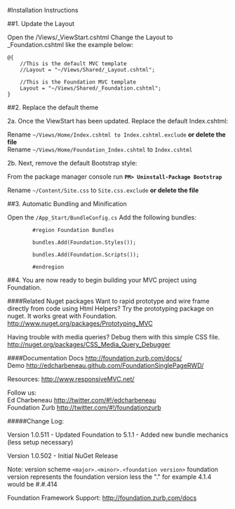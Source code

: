 ﻿#Installation Instructions

##1. Update the Layout

Open the /Views/_ViewStart.cshtml
Change the Layout to _Foundation.cshtml like the example below:

    @{
        //This is the default MVC template
        //Layout = "~/Views/Shared/_Layout.cshtml";
        
        //This is the Foundation MVC template
        Layout = "~/Views/Shared/_Foundation.cshtml";
    }

##2. Replace the default theme

2a. Once the ViewStart has been updated. Replace the default Index.cshtml:

Rename `~/Views/Home/Index.cshtml to Index.cshtml.exclude` **or delete the file**  
Rename `~/Views/Home/Foundation_Index.cshtml` to `Index.cshtml`

2b. Next, remove the default Bootstrap style:

From the package manager console run **`PM> Uninstall-Package Bootstrap`**

Rename `~/Content/Site.css` to `Site.css.exclude` **or delete the file**

##3. Automatic Bundling and Minification

Open the `/App_Start/BundleConfig.cs`
Add the following bundles:

            #region Foundation Bundles

            bundles.Add(Foundation.Styles());

            bundles.Add(Foundation.Scripts());

            #endregion

##4. You are now ready to begin building your MVC project using Foundation.

####Related Nuget packages
Want to rapid prototype and wire frame directly from code using Html Helpers? 
Try the prototyping package on nuget. It works great with Foundation.
http://www.nuget.org/packages/Prototyping_MVC

Having trouble with media queries? Debug them with this simple CSS file.
http://nuget.org/packages/CSS_Media_Query_Debugger

####Documentation
Docs http://foundation.zurb.com/docs/  
Demo http://edcharbeneau.github.com/FoundationSinglePageRWD/

Resources: http://www.responsiveMVC.net/

Follow us:  
Ed Charbeneau http://twitter.com/#!/edcharbeneau  
Foundation Zurb http://twitter.com/#!/foundationzurb

#####Change Log:

Version 1.0.511
    - Updated Foundation to 5.1.1
    - Added new bundle mechanics (less setup necessary)

Version 1.0.502
	- Initial NuGet Release

Note: version scheme `<major>.<minor>.<foundation version>`
foundation version represents the foundation version less the "." for example 4.1.4 would be #.#.414

Foundation Framework Support:
http://foundation.zurb.com/docs
